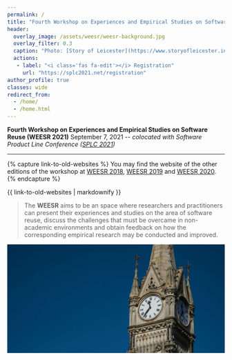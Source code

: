 ```yaml
---
permalink: /
title: "Fourth Workshop on Experiences and Empirical Studies on Software Reuse (WEESR 2021)"
header:
  overlay_image: /assets/weesr/weesr-background.jpg
  overlay_filter: 0.3
  caption: "Photo: [Story of Leicester](https://www.storyofleicester.info/civic-affairs/the-clock-tower/)"
  actions:
   - label: "<i class='fas fa-edit'></i> Registration"
     url: "https://splc2021.net/registration"
author_profile: true
classes: wide
redirect_from: 
  - /home/
  - /home.html
---
```

 
**Fourth Workshop on Experiences and Empirical Studies on Software Reuse (WEESR 2021)**
September 7, 2021 -- *colocated with Software Product Line Conference ([SPLC 2021](https://splc2021.net/))*


---

{% capture link-to-old-websites %}
You may find the website of the other editions of the workshop at [WEESR 2018](https://sites.google.com/view/weesr2018/index), [WEESR 2019](https://weesr.github.io/2019/) and [WEESR 2020](https://weesr.github.io/2020/).
{% endcapture %}
<div class="notice--success">{{ link-to-old-websites | markdownify }}</div>

> The **WEESR** aims to be an space where researchers and practitioners can present their experiences and studies on the area of software reuse, discuss the challenges that must be overcame in non-academic environments and obtain feedback on how the corresponding empirical research may be conducted and improved.


![This year, WEESR will be online](assets/weesr/weesr-background.jpg "This year, WEESR will be online")

